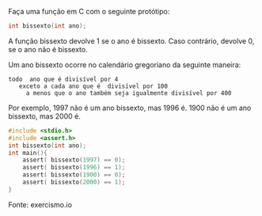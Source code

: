 Faça uma função em C com o seguinte protótipo:
```C
int bissexto(int ano);
```
A função bissexto devolve 1 se o ano é bissexto. Caso contrário, devolve 0, se o ano não é bissexto.


Um ano bissexto ocorre no calendário gregoriano da seguinte maneira:
```
todo  ano que é divisível por 4
   exceto a cada ano que é  divisível por 100
     a menos que o ano também seja igualmente divisível por 400
```
Por exemplo, 1997 não é um ano bissexto, mas 1996 é. 1900 não é um ano bissexto, mas 2000 é.

```C
#include <stdio.h>
#include <assert.h>
int bissexto(int ano);
int main(){
	assert( bissexto(1997) == 0);
	assert( bissexto(1996) == 1);
	assert( bissexto(1900) == 0);
	assert( bissexto(2000) == 1);
}
```

Fonte: exercismo.io 
